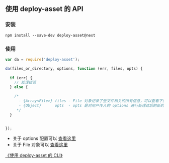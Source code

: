 ## 使用 deploy-asset 的 API

### 安装

```
npm install --save-dev deploy-asset@next
```

### 使用

```js
var da = require('deploy-asset');

da(files_or_directory, options, function (err, files, opts) {
  
  if (err) {
    // 处理错误
  } else {

    /*
      - {Array<File>} files - File 对象记录了些文件相关的所有信息，可以查看下面的文档看它有哪些属性。
      - {Object}      opts  - opts 是对用户传入的 options 进行处理过后的新的 options
     */
  }


});

```

* 关于 options 配置可以 [查看这里](../src/da.js#L18-L108)
* 关于 File 对象可以 [查看这里](../src/file.js)


[《使用 deploy-asset 的 CLI》](./Use_CLI.md)
